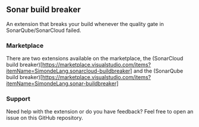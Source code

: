 ## Sonar build breaker
An extension that breaks your build whenever the quality gate in SonarQube/SonarCloud failed. 

### Marketplace
There are two extensions available on the marketplace, the (SonarCloud build breaker)[https://marketplace.visualstudio.com/items?itemName=SimondeLang.sonarcloud-buildbreaker] and the (SonarQube build breaker)[https://marketplace.visualstudio.com/items?itemName=SimondeLang.sonar-buildbreaker]

### Support
Need help with the extension or do you have feedback? Feel free to open an issue on this GitHub repository.